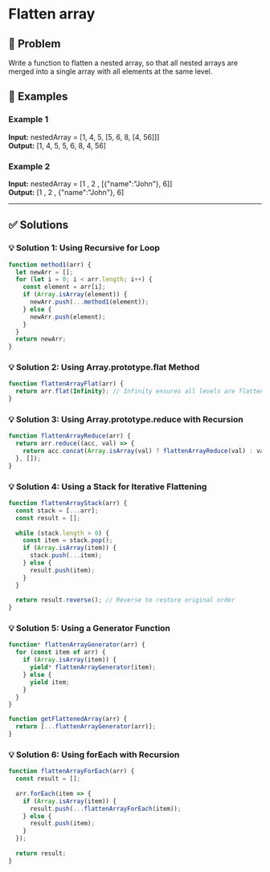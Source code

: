 # Flatten array

## 📝 Problem

Write a function to flatten a nested array, so that all nested arrays are merged into a single array with all elements at the same level.


## 📌 Examples

### Example 1

**Input:** nestedArray = [1, 4, 5, [5, 6, 8, [4, 56]]]  
**Output:** [1, 4, 5, 5, 6, 8, 4, 56]

### Example 2

**Input:** nestedArray = [1 , 2 , [{"name":"John"}, 6]]  
**Output:** [1 , 2 , {"name":"John"}, 6]

---

## ✅ Solutions

### 💡 Solution 1: Using Recursive for Loop

```javascript
function method1(arr) {
  let newArr = [];
  for (let i = 0; i < arr.length; i++) {
    const element = arr[i];
    if (Array.isArray(element)) {
      newArr.push(...method1(element));
    } else {
      newArr.push(element);
    }
  }
  return newArr;
}
```

### 💡 Solution 2: Using Array.prototype.flat Method

```javascript
function flattenArrayFlat(arr) {
  return arr.flat(Infinity); // Infinity ensures all levels are flattened
}
```

### 💡 Solution 3: Using Array.prototype.reduce with Recursion

```javascript
function flattenArrayReduce(arr) {
  return arr.reduce((acc, val) => {
    return acc.concat(Array.isArray(val) ? flattenArrayReduce(val) : val);
  }, []);
}
```

### 💡 Solution 4: Using a Stack for Iterative Flattening

```javascript
function flattenArrayStack(arr) {
  const stack = [...arr];
  const result = [];
  
  while (stack.length > 0) {
    const item = stack.pop();
    if (Array.isArray(item)) {
      stack.push(...item);
    } else {
      result.push(item);
    }
  }
  
  return result.reverse(); // Reverse to restore original order
}
```

### 💡 Solution 5: Using a Generator Function

```javascript
function* flattenArrayGenerator(arr) {
  for (const item of arr) {
    if (Array.isArray(item)) {
      yield* flattenArrayGenerator(item);
    } else {
      yield item;
    }
  }
}

function getFlattenedArray(arr) {
  return [...flattenArrayGenerator(arr)];
}
```

### 💡 Solution 6: Using forEach with Recursion

```javascript
function flattenArrayForEach(arr) {
  const result = [];
  
  arr.forEach(item => {
    if (Array.isArray(item)) {
      result.push(...flattenArrayForEach(item));
    } else {
      result.push(item);
    }
  });
  
  return result;
}
```